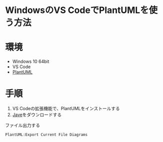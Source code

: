 # WindowsのVS CodeでPlantUMLを使う方法

# 環境
+ Windows 10 64bit
+ VS Code
+ [PlantUML](https://plantuml.com/ja/)

# 手順
1. VS Codeの拡張機能で、PlantUMLをインストールする
2. [Jave](https://www.java.com/ja/download/)をダウンロードする

ファイル出力する
```
PlantUML:Export Current File Diagrams
```
